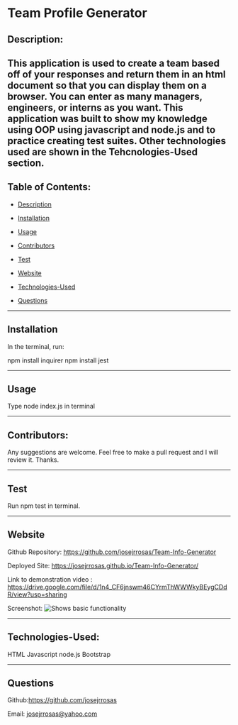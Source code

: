 #  Team Profile Generator


## Description:

This application is used to create a team based off of your responses and return them in an html document so that you can display them on a browser. You can enter as many managers, engineers, or interns as you want. This application was built to show my knowledge using OOP using javascript and node.js and to practice creating test suites. Other technologies used are shown in the Tehcnologies-Used section. 
--------------------------------------------------------------------------
## Table of Contents:
* [Description](#description)

* [Installation](#installation)

* [Usage](#usage)

* [Contributors](#contributors) 

* [Test](#test)

* [Website](#website)

* [Technologies-Used](#technologies-Used)

* [Questions](#questions)

--------------------------------------------------------------------------

## Installation
In the terminal, run:

npm install inquirer 
npm install jest

--------------------------------------------------------------------------

## Usage
Type node index.js in terminal


--------------------------------------------------------------------------
## Contributors:
Any suggestions are welcome. Feel free to make a pull request and I will review it. Thanks. 

--------------------------------------------------------------------------

## Test
Run  npm test in terminal. 

--------------------------------------------------------------------------

## Website
Github Repository: https://github.com/josejrrosas/Team-Info-Generator

Deployed Site: 
https://josejrrosas.github.io/Team-Info-Generator/

Link to demonstration video :
https://drive.google.com/file/d/1n4_CF6jnswm46CYrmThWWWkyBEygCDdR/view?usp=sharing

Screenshot:
![Shows basic functionality](/dist/demo.gif)

--------------------------------------------------------------------------

## Technologies-Used:

HTML
Javascript
node.js
Bootstrap

--------------------------------------------------------------------------

## Questions

Github:https://github.com/josejrrosas

Email: josejrrosas@yahoo.com


